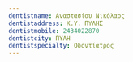```yaml
---
dentistname: Αναστασίου Νικόλαος
dentistaddress: Κ.Υ. ΠΥΛΗΣ
dentistmobile: 2434022870
dentistcity: ΠΥΛΗ
dentistspecialty: Οδοντίατρος
---
```

